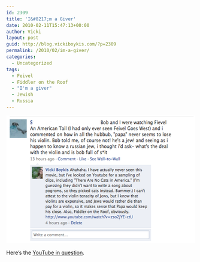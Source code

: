 ```yaml
---
id: 2309
title: 'I&#8217;m a Giver'
date: 2010-02-11T15:47:13+00:00
author: Vicki
layout: post
guid: http://blog.vickiboykis.com/?p=2309
permalink: /2010/02/im-a-giver/
categories:
  - Uncategorized
tags:
  - Feivel
  - Fiddler on the Roof
  - "I'm a giver"
  - Jewish
  - Russia
---
```

[<img class="aligncenter size-full wp-image-2313" title="Sam Advice" src="https://raw.githubusercontent.com/veekaybee/wlb/gh-pages/assets/images/2010/02/Sam-Advice1.png" alt="" width="554" height="341" />](https://raw.githubusercontent.com/veekaybee/wlb/gh-pages/assets/images/2010/02/Sam-Advice1.png)

Here&#8217;s the [YouTube in question](http://www.youtube.com/watch?v=zso2jYE-ctU).